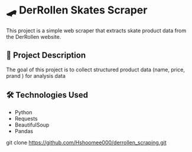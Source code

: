 # 🛹 DerRollen Skates Scraper

This project is a simple web scraper that extracts skate product data from the DerRollen website.

## 📌 Project Description
The goal of this project is to collect structured product data (name, price, prand ) for analysis data
## 🛠️ Technologies Used
- Python
- Requests
- BeautifulSoup
- Pandas


git clone https://github.com/Hshoomee000/derrollen_scraping.git
